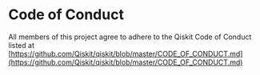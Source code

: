 <!-- Copyright Contributors to the Qiskit project. -->

# Code of Conduct

All members of this project agree to adhere to the Qiskit Code of Conduct listed at [https://github.com/Qiskit/qiskit/blob/master/CODE_OF_CONDUCT.md](https://github.com/Qiskit/qiskit/blob/master/CODE_OF_CONDUCT.md)
